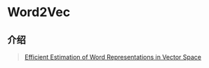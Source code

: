 # Word2Vec

## 介绍

> [Efficient Estimation of Word Representations in Vector Space](https://arxiv.org/abs/1301.3781)





